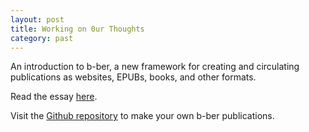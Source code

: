 ```yaml
---
layout: post
title: Working on 0ur Thoughts
category: past
---
```


An introduction to b-ber, a new framework for creating and circulating publications as websites, EPUBs, books, and other formats.

Read the essay [here](https://www.canopycanopycanopy.com/contents/working-on-our-thoughts).

Visit the [Github repository](https://github.com/triplecanopy/b-ber) to make your own b-ber publications.
